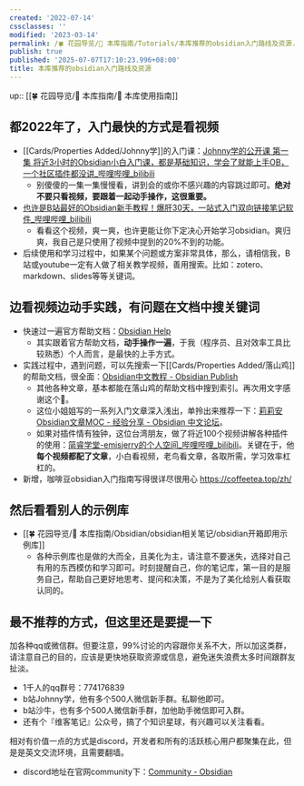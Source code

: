 ```yaml
---
created: '2022-07-14'
cssclasses: ''
modified: '2023-03-14'
permalink: /🍀 花园导览/🧰 本库指南/Tutorials/本库推荐的obsidian入门路线及资源.md
publish: true
published: '2025-07-07T17:10:23.996+08:00'
title: 本库推荐的obsidian入门路线及资源
---
```

up:: [[🍀 花园导览/🧰 本库指南/🧰 本库使用指南]]

## 都2022年了，入门最快的方式是看视频

- [[Cards/Properties Added/Johnny学]]的入门课：[Johnny学的公开课 第一集 将近3小时的Obsidian小白入门课，都是基础知识，学会了就能上手OB，一个社区插件都没讲_哔哩哔哩_bilibili](https://www.bilibili.com/video/BV1i3411k7TQ?spm_id_from=333.337.search-card.all.click&vd_source=c16ee9cfb2023d2af8428dbfe604b72f)
	- 别傻傻的一集一集慢慢看，讲到会的或你不感兴趣的内容跳过即可。**绝对不要只看视频，要跟着一起动手操作，这很重要。**
- [也许是B站最好的Obsidian新手教程！爆肝30天，一站式入门双向链接笔记软件_哔哩哔哩_bilibili](https://www.bilibili.com/video/BV18a411r7mt?spm_id_from=333.337.search-card.all.click)
	- 看看这个视频，爽一爽，也许更能让你下定决心开始学习obsidian。爽归爽，我自己是只使用了视频中提到的20%不到的功能。
- 后续使用和学习过程中，如果某个问题或方案非常具体，那么，请相信我，B站或youtube一定有人做了相关教学视频，善用搜索。比如：zotero、markdown、slides等等关键词。

## 边看视频边动手实践，有问题在文档中搜关键词

- 快速过一遍官方帮助文档：[Obsidian Help](https://help.obsidian.md/)
	- 其实跟着官方帮助文档，**动手操作一遍**，于我（程序员、且对效率工具比较熟悉）个人而言，是最快的上手方式。
- 实践过程中，遇到问题，可以先搜索一下[[Cards/Properties Added/落山鸡]]的帮助文档，很全面：[Obsidian中文教程 - Obsidian Publish](https://publish.obsidian.md/chinesehelp)
	- 其他各种文章，基本都能在落山鸡的帮助文档中搜到索引。再次用文字感谢这个🐔。
	- 这位小姐姐写的一系列入门文章深入浅出，单拎出来推荐一下：[莉莉安Obsidian文章MOC - 经验分享 - Obsidian 中文论坛](https://forum-zh.obsidian.md/t/topic/324)。
	- 如果对插件情有独钟，这位台湾朋友，做了将近100个视频讲解各种插件的使用：[简睿学堂-emisjerry的个人空间_哔哩哔哩_bilibili](https://space.bilibili.com/1119961064)。关键在于，他**每个视频都配了文章**，小白看视频，老鸟看文章，各取所需，学习效率杠杠的。
- 新增，咖啡豆obsidian入门指南写得很详尽很用心 https://coffeetea.top/zh/

## 然后看看别人的示例库

- [[🍀 花园导览/🧰 本库指南/Obsidian/obsidian相关笔记/obsidian开箱即用示例库]]
	- 各种示例库也是做的大而全，且美化为主，请注意不要迷失，选择对自己有用的东西模仿和学习即可。时刻提醒自己，你的笔记库，第一目的是服务自己，帮助自己更好地思考、提问和决策，不是为了美化给别人看获取认同的。

## 最不推荐的方式，但这里还是要提一下

加各种qq或微信群。但要注意，99%讨论的内容跟你关系不大，所以加这类群，请注意自己的目的，应该是更快地获取资源或信息，避免迷失浪费太多时间跟群友扯淡。

- 1千人的qq群号：774176839
- b站Johnny学，他有多个500人微信新手群。私聊他即可。
- b站沙牛，也有多个500人微信新手群，加他助手微信即可入群。
- 还有个『维客笔记』公众号，搞了个知识星球，有兴趣可以关注看看。

相对有价值一点的方式是discord，开发者和所有的活跃核心用户都聚集在此，但是是英文交流环境，且需要翻墙。

- discord地址在官网community下：[Community - Obsidian](https://obsidian.md/community)